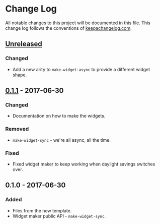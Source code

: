 # Change Log
All notable changes to this project will be documented in this file. This change log follows the conventions of [keepachangelog.com](http://keepachangelog.com/).

## [Unreleased]
### Changed
- Add a new arity to `make-widget-async` to provide a different widget shape.

## [0.1.1] - 2017-06-30
### Changed
- Documentation on how to make the widgets.

### Removed
- `make-widget-sync` - we're all async, all the time.

### Fixed
- Fixed widget maker to keep working when daylight savings switches over.

## 0.1.0 - 2017-06-30
### Added
- Files from the new template.
- Widget maker public API - `make-widget-sync`.

[Unreleased]: https://github.com/your-name/shrdlu/compare/0.1.1...HEAD
[0.1.1]: https://github.com/your-name/shrdlu/compare/0.1.0...0.1.1
